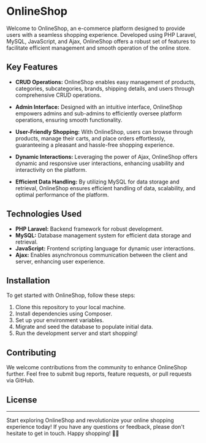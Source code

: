 # OnlineShop

Welcome to OnlineShop, an e-commerce platform designed to provide users with a seamless shopping experience. Developed using PHP Laravel, MySQL, JavaScript, and Ajax, OnlineShop offers a robust set of features to facilitate efficient management and smooth operation of the online store.

## Key Features

-   **CRUD Operations:** OnlineShop enables easy management of products, categories, subcategories, brands, shipping details, and users through comprehensive CRUD operations.
-   **Admin Interface:** Designed with an intuitive interface, OnlineShop empowers admins and sub-admins to efficiently oversee platform operations, ensuring smooth functionality.

-   **User-Friendly Shopping:** With OnlineShop, users can browse through products, manage their carts, and place orders effortlessly, guaranteeing a pleasant and hassle-free shopping experience.

-   **Dynamic Interactions:** Leveraging the power of Ajax, OnlineShop offers dynamic and responsive user interactions, enhancing usability and interactivity on the platform.

-   **Efficient Data Handling:** By utilizing MySQL for data storage and retrieval, OnlineShop ensures efficient handling of data, scalability, and optimal performance of the platform.

## Technologies Used

-   **PHP Laravel:** Backend framework for robust development.
-   **MySQL:** Database management system for efficient data storage and retrieval.
-   **JavaScript:** Frontend scripting language for dynamic user interactions.
-   **Ajax:** Enables asynchronous communication between the client and server, enhancing user experience.

## Installation

To get started with OnlineShop, follow these steps:

1. Clone this repository to your local machine.
2. Install dependencies using Composer.
3. Set up your environment variables.
4. Migrate and seed the database to populate initial data.
5. Run the development server and start shopping!

## Contributing

We welcome contributions from the community to enhance OnlineShop further. Feel free to submit bug reports, feature requests, or pull requests via GitHub.

## License

---

Start exploring OnlineShop and revolutionize your online shopping experience today! If you have any questions or feedback, please don't hesitate to get in touch. Happy shopping! 🛒🎉
